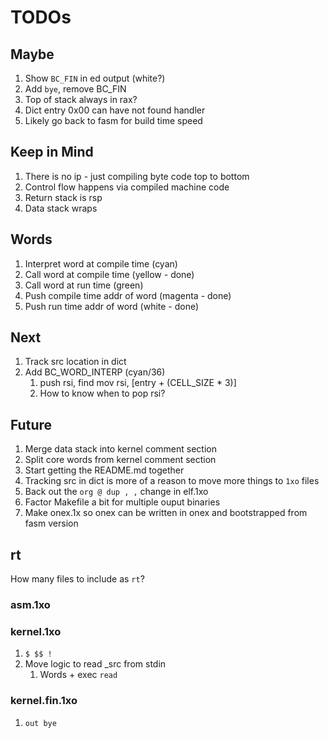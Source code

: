 # TODOs

## Maybe

1. Show `BC_FIN` in ed output (white?)
1. Add `bye`, remove BC_FIN
1. Top of stack always in rax?
1. Dict entry 0x00 can have not found handler
1. Likely go back to fasm for build time speed

## Keep in Mind

1. There is no ip - just compiling byte code top to bottom
1. Control flow happens via compiled machine code
1. Return stack is rsp
1. Data stack wraps

## Words

1. Interpret word at compile time (cyan)
1. Call word at compile time (yellow - done)
1. Call word at run time (green)
1. Push compile time addr of word (magenta - done)
1. Push run time addr of word (white - done)

## Next

1. Track src location in dict
1. Add BC_WORD_INTERP (cyan/36)
   1. push rsi, find mov rsi, [entry + (CELL_SIZE * 3)]
   1. How to know when to pop rsi?

## Future

1. Merge data stack into kernel comment section
1. Split core words from kernel comment section
1. Start getting the README.md together
1. Tracking src in dict is more of a reason to move more things to `1xo` files
1. Back out the `org @ dup , ,` change in elf.1xo
1. Factor Makefile a bit for multiple ouput binaries
1. Make onex.1x so onex can be written in onex and bootstrapped from fasm version

## rt

How many files to include as `rt`?

### asm.1xo

### kernel.1xo

1. `$ $$ !`
1. Move logic to read _src from stdin
   1. Words + exec `read`

### kernel.fin.1xo

1. `out bye`
